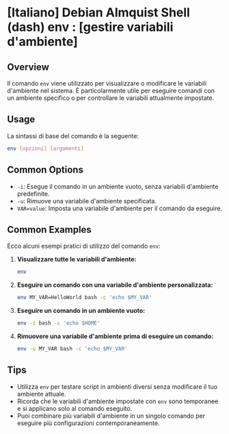 # [Italiano] Debian Almquist Shell (dash) env <Uso equivalente in italiano>: [gestire variabili d'ambiente]

## Overview
Il comando `env` viene utilizzato per visualizzare o modificare le variabili d'ambiente nel sistema. È particolarmente utile per eseguire comandi con un ambiente specifico o per controllare le variabili attualmente impostate.

## Usage
La sintassi di base del comando è la seguente:

```bash
env [opzioni] [argomenti]
```

## Common Options
- `-i`: Esegue il comando in un ambiente vuoto, senza variabili d'ambiente predefinite.
- `-u`: Rimuove una variabile d'ambiente specificata.
- `VAR=value`: Imposta una variabile d'ambiente per il comando da eseguire.

## Common Examples
Ecco alcuni esempi pratici di utilizzo del comando `env`:

1. **Visualizzare tutte le variabili d'ambiente:**
   ```bash
   env
   ```

2. **Eseguire un comando con una variabile d'ambiente personalizzata:**
   ```bash
   env MY_VAR=HelloWorld bash -c 'echo $MY_VAR'
   ```

3. **Eseguire un comando in un ambiente vuoto:**
   ```bash
   env -i bash -c 'echo $HOME'
   ```

4. **Rimuovere una variabile d'ambiente prima di eseguire un comando:**
   ```bash
   env -u MY_VAR bash -c 'echo $MY_VAR'
   ```

## Tips
- Utilizza `env` per testare script in ambienti diversi senza modificare il tuo ambiente attuale.
- Ricorda che le variabili d'ambiente impostate con `env` sono temporanee e si applicano solo al comando eseguito.
- Puoi combinare più variabili d'ambiente in un singolo comando per eseguire più configurazioni contemporaneamente.